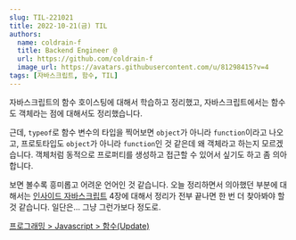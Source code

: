 ```yaml
---
slug: TIL-221021
title: 2022-10-21(금) TIL
authors:
  name: coldrain-f
  title: Backend Engineer @
  url: https://github.com/coldrain-f
  image_url: https://avatars.githubusercontent.com/u/81298415?v=4
tags: [자바스크립트, 함수, TIL]
---
```


<!-- [](http://coldrain-f.netlify.app) <br/> -->

자바스크립트의 함수 호이스팅에 대해서 학습하고 정리했고,
자바스크립트에서는 함수도 객체라는 점에 대해서도 정리했습니다.

근데, `typeof`로 함수 변수의 타입을 찍어보면 `object`가 아니라 `function`이라고 나오고,
프로토타입도 `object`가 아니라 `function`인 것 같은데
왜 객체라고 하는지 모르겠습니다. 객체처럼 동적으로 프로퍼티를 생성하고 접근할 수 있어서 싶기도 하고 좀 의아합니다.

보면 볼수록 흥미롭고 어려운 언어인 것 같습니다.
오늘 정리하면서 의아했던 부분에 대해서는 [인사이드 자바스크립트](http://www.yes24.com/Product/Goods/37157296) 4장에 대해서 정리가 전부 끝나면 한 번 더 찾아봐야 할 것 같습니다.
일단은... 그냥 그런가보다 정도로.

[프로그래밍 > Javascript > 함수(Update)](http://coldrain-f.netlify.app/programming/Javascript/함수) <br/>
